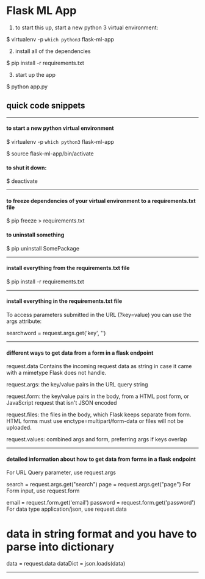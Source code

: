 # Flask ML App

1. to start this up, start a new python 3 virtual environment:

$ virtualenv -p `which python3` flask-ml-app

2. install all of the dependencies

$  pip install -r requirements.txt

3. start up the app

$  python app.py

## quick code snippets
-----------------------------------

#### to start a new python virtual environment

$ virtualenv -p `which python3` flask-ml-app

$ source flask-ml-app/bin/activate

#### to shut it down:

$ deactivate

-----------------------------------

#### to freeze dependencies of your virtual environment to a requirements.txt file 

$ pip freeze > requirements.txt

#### to uninstall something 

$ pip uninstall SomePackage

-----------------------------------
#### install everything from the requirements.txt file

$ pip install -r requirements.txt

-----------------------------------

#### install everything in the requirements.txt file
 To access parameters submitted in the URL (?key=value) you can use the args attribute:

searchword = request.args.get('key', '')

-----------------------------------

#### different ways to get data from a form in a flask endpoint

request.data Contains the incoming request data as string in case it came with a mimetype Flask does not handle.

request.args: the key/value pairs in the URL query string

request.form: the key/value pairs in the body, from a HTML post form, or JavaScript request that isn't JSON encoded

request.files: the files in the body, which Flask keeps separate from form. HTML forms must use enctype=multipart/form-data or files will not be uploaded.

request.values: combined args and form, preferring args if keys overlap

-----------------------------------

#### detailed information about how to get data from forms in a flask endpoint

For URL Query parameter, use request.args

search = request.args.get("search")
page = request.args.get("page")
For Form input, use request.form

email = request.form.get('email')
password = request.form.get('password')
For data type application/json, use request.data

# data in string format and you have to parse into dictionary
data = request.data
dataDict = json.loads(data)

-----------------------------------